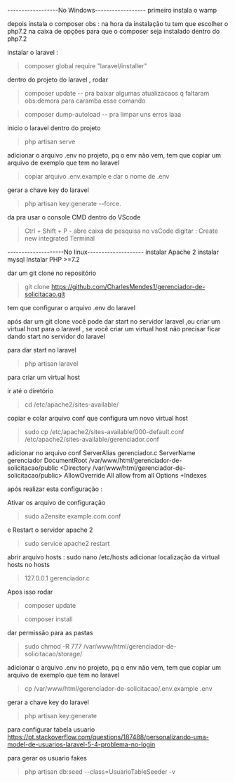 ------------------No Windows------------------
primeiro instala o wamp 


depois instala o composer
obs : na hora da instalação tu tem que escolher o php7.2 na caixa de opções 
para que o composer seja instalado dentro do php7.2


instalar o laravel : 
>composer global require "laravel/installer"


dentro do projeto do laravel , rodar 
>composer update -- pra baixar algumas atualizacaos q faltaram 
obs:demora para caramba esse comando

>composer dump-autoload -- pra limpar uns erros laaa


inicio o laravel dentro do projeto 
>php artisan serve


adicionar o arquivo .env no projeto, pq o env não vem, tem que copiar um arquivo de exemplo que tem no laravel
>copiar arquivo .env.example e dar o nome de .env

gerar a chave key do laravel
>php artisan key:generate --force.

da pra usar o console CMD dentro do VScode 
>Ctrl + Shift + P - abre caixa de pesquisa no vsCode
>digitar : Create new integrated Terminal




--------------------No linux--------------------
instalar Apache 2
instalar mysql
Instalar PHP >=7.2

dar um git clone no repositório

>git clone https://github.com/CharlesMendes1/gerenciador-de-solicitacao.git

tem que configurar o arquivo .env do laravel

após dar um git clone você pode dar start no servidor laravel ,ou criar um virtual host para o laravel ,
se você criar um virtual host não precisar ficar dando start no servidor do laravel

para dar start no laravel
>php artisan laravel

para criar um virtual host

ir até o diretório 
>cd /etc/apache2/sites-available/

copiar e colar arquivo conf que configura um novo virtual host
>sudo cp /etc/apache2/sites-available/000-default.conf /etc/apache2/sites-available/gerenciador.conf

adicionar no arquivo conf
        ServerAlias gerenciador.c
        ServerName gerenciador
        DocumentRoot /var/www/html/gerenciador-de-solicitacao/public
        <Directory /var/www/html/gerenciador-de-solicitacao/public>
          AllowOverride All
          allow from all
          Options +Indexes
        </Directory>
	
após realizar esta configuração :

Ativar os arquivo de configuração

>sudo a2ensite example.com.conf

e Restart o servidor apache 2
>sudo service apache2 restart


abrir arquivo hosts : sudo nano /etc/hosts
adicionar localização da virtual hosts no hosts 
>127.0.0.1       gerenciador.c

Apos isso rodar
>composer update

>composer install

dar permissão para as pastas
>sudo chmod -R 777 /var/www/html/gerenciador-de-solicitacao/storage/

adicionar o arquivo .env no projeto, pq o env não vem, tem que copiar um arquivo de exemplo que tem no laravel
>cp /var/www/html/gerenciador-de-solicitacao/.env.example .env

gerar a chave key do laravel
>php artisan key:generate


para configurar tabela usuario
https://pt.stackoverflow.com/questions/187488/personalizando-uma-model-de-usuarios-laravel-5-4-problema-no-login


para gerar os usuario fakes 
>php artisan db:seed --class=UsuarioTableSeeder -v


